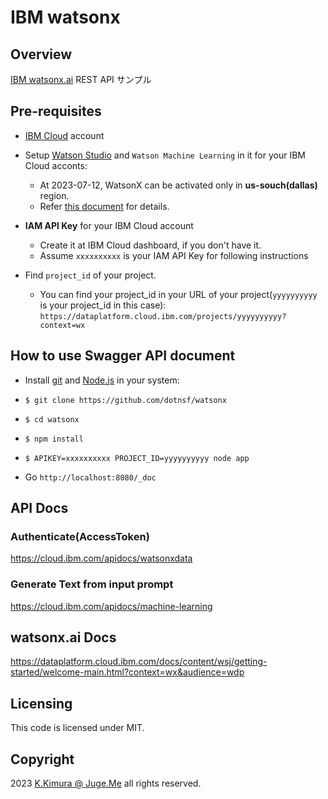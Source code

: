 # IBM watsonx


## Overview

[IBM watsonx.ai](https://www.ibm.com/products/watsonx-ai) REST API サンプル


## Pre-requisites

- [IBM Cloud](https://cloud.ibm.com/) account

- Setup [Watson Studio](https://www.ibm.com/products/watson-studio) and `Watson Machine Learning` in it for your IBM Cloud acconts:

  - At 2023-07-12, WatsonX can be activated only in **us-souch(dallas)** region.
  - Refer [this document](https://qiita.com/yanagih/items/3d1b081f46799072df80) for details.

- **IAM API Key** for your IBM Cloud account
  - Create it at IBM Cloud dashboard, if you don't have it.
  - Assume `xxxxxxxxxx` is your IAM API Key for following instructions

- Find `project_id` of your project.
  - You can find your project_id in your URL of your project(`yyyyyyyyyy` is your project_id in this case): `https://dataplatform.cloud.ibm.com/projects/yyyyyyyyyy?context=wx`


## How to use Swagger API document

- Install [git](https://git-scm.com/downloads) and [Node.js](https://nodejs.org/) in your system:

- `$ git clone https://github.com/dotnsf/watsonx`

- `$ cd watsonx`

- `$ npm install`

- `$ APIKEY=xxxxxxxxxx PROJECT_ID=yyyyyyyyyy node app`

- Go `http://localhost:8080/_doc`


## API Docs

### Authenticate(AccessToken)

https://cloud.ibm.com/apidocs/watsonxdata


### Generate Text from input prompt

https://cloud.ibm.com/apidocs/machine-learning


## watsonx.ai Docs

https://dataplatform.cloud.ibm.com/docs/content/wsj/getting-started/welcome-main.html?context=wx&audience=wdp


## Licensing

This code is licensed under MIT.


## Copyright

2023  [K.Kimura @ Juge.Me](https://github.com/dotnsf) all rights reserved.
